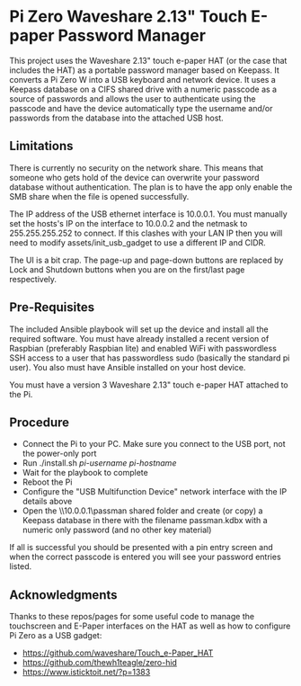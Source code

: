 # Pi Zero Waveshare 2.13" Touch E-paper Password Manager

This project uses the Waveshare 2.13" touch e-paper HAT (or the case that includes the HAT) as a portable password manager based on Keepass. It converts a Pi Zero W into a USB keyboard and network device. It uses a Keepass database on a CIFS shared drive with a numeric passcode as a source of passwords and allows the user to authenticate using the passcode and have the device automatically type the username and/or passwords from the database into the attached USB host.

## Limitations

There is currently no security on the network share. This means that someone who gets hold of the device can overwrite your password database without authentication. The plan is to have the app only enable the SMB share when the file is opened successfully.

The IP address of the USB ethernet interface is 10.0.0.1. You must manually set the hosts's IP on the interface to 10.0.0.2 and the netmask to 255.255.255.252 to connect. If this clashes with your LAN IP then you will need to modify assets/init_usb_gadget to use a different IP and CIDR.

The UI is a bit crap. The page-up and page-down buttons are replaced by Lock and Shutdown buttons when you are on the first/last page respectively.

## Pre-Requisites

The included Ansible playbook will set up the device and install all the required software. You must have already installed a recent version of Raspbian (preferably Raspbian lite) and enabled WiFi with passwordless SSH access to a user that has passwordless sudo (basically the standard pi user). You also must have Ansible installed on your host device.

You must have a version 3 Waveshare 2.13" touch e-paper HAT attached to the Pi.

## Procedure

* Connect the Pi to your PC. Make sure you connect to the USB port, not the power-only port
* Run ./install.sh _pi-username_ _pi-hostname_
* Wait for the playbook to complete
* Reboot the Pi
* Configure the "USB Multifunction Device" network interface with the IP details above
* Open the \\\\10.0.0.1\\passman shared folder and create (or copy) a Keepass database in there with the filename passman.kdbx with a numeric only password (and no other key material)

If all is successful you should be presented with a pin entry screen and when the correct passcode is entered you will see your password entries listed.

## Acknowledgments

Thanks to these repos/pages for some useful code to manage the touchscreen and E-Paper interfaces on the HAT as well as how to configure Pi Zero as a USB gadget:

* https://github.com/waveshare/Touch_e-Paper_HAT
* https://github.com/thewh1teagle/zero-hid
* https://www.isticktoit.net/?p=1383